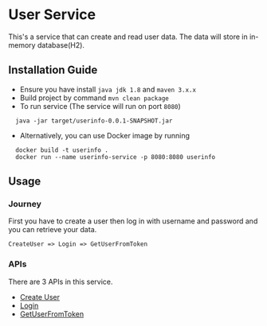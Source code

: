 # User Service
This's a service that can create and read user data. The data will store in in-memory database(H2).

## Installation Guide
* Ensure you have install `java jdk 1.8`  and `maven 3.x.x`
* Build project by command `mvn clean package`
* To run service (The service will run on port `8080`)
```
  java -jar target/userinfo-0.0.1-SNAPSHOT.jar
```
* Alternatively, you can use Docker image by running
```
  docker build -t userinfo .
  docker run --name userinfo-service -p 8080:8080 userinfo
```

## Usage
### Journey
First you have to create a user then log in with username and password and you can retrieve your data.
```
CreateUser => Login => GetUserFromToken
```

### APIs
There are 3 APIs in this service.
- [Create User](./docs/CreateUser.md)
- [Login](./docs/Login.md)
- [GetUserFromToken](./docs/GetUserFromToken.md)